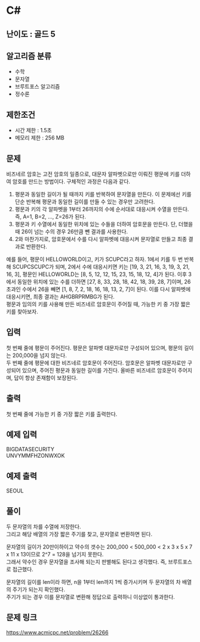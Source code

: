 # C#

## 난이도 : 골드 5

## 알고리즘 분류
  - 수학
  - 문자열
  - 브루트포스 알고리즘
  - 정수론

## 제한조건
  - 시간 제한 : 1.5초
  - 메모리 제한 : 256 MB

## 문제
비즈네르 암호는 고전 암호의 일종으로, 대문자 알파벳으로만 이뤄진 평문에 키를 더하여 암호를 만드는 방법이다. 구체적인 과정은 다음과 같다.<br/>

  1. 평문과 동일한 길이가 될 때까지 키를 반복하여 문자열을 만든다. 이 문제에선 키를 단순 반복해 평문과 동일한 길이를 만들 수 있는 경우만 고려한다.
  2. 평문과 키의 각 알파벳을 1부터 26까지의 수에 순서대로 대응시켜 수열을 만든다. 즉, A=1, B=2, ..., Z=26가 된다.
  3. 평문과 키 수열에서 동일한 위치에 있는 수들을 더하여 암호문을 만든다. 단, 더했을 때 26이 넘는 수의 경우 26만큼 뺀 결과를 사용한다.
  4. 2와 마찬가지로, 암호문에서 수를 다시 알파벳에 대응시켜 문자열로 만들고 최종 결과로 반환한다.

예를 들어, 평문이 HELLOWORLD이고, 키가 SCUPC라고 하자. 1에서 키를 두 번 반복해 SCUPCSCUPC가 되며, 2에서 수에 대응시키면 키는 [19, 3, 21, 16, 3, 19, 3, 21, 16, 3], 평문인 HELLOWORLD는 [8, 5, 12, 12, 15, 23, 15, 18, 12, 4]가 된다. 이후 3에서 동일한 위치에 있는 수를 더하면 [27, 8, 33, 28, 18, 42, 18, 39, 28, 7]이며, 26 초과인 수에서 26을 빼면 [1, 8, 7, 2, 18, 16, 18, 13, 2, 7]이 된다. 이를 다시 알파벳에 대응시키면, 최종 결과는 AHGBRPRMBG가 된다.<br/>
평문과 임의의 키를 사용해 만든 비즈네르 암호문이 주어질 때, 가능한 키 중 가장 짧은 키를 찾아보자.<br/>


## 입력
첫 번째 줄에 평문이 주어진다. 평문은 알파벳 대문자로만 구성되어 있으며, 평문의 길이는 200,000을 넘지 않는다.<br/>
두 번째 줄에 평문에 대한 비즈네르 암호문이 주어진다. 암호문은 알파벳 대문자로만 구성되어 있으며, 주어진 평문과 동일한 길이를 가진다. 올바른 비즈네르 암호문이 주어지며, 답이 항상 존재함이 보장된다.<br/>


## 출력
첫 번째 줄에 가능한 키 중 가장 짧은 키를 출력한다.<br/>


## 예제 입력
BIGDATASECURITY<br>
UNVYMMFHZONWXOK<br>


## 예제 출력
SEOUL<br>


## 풀이
두 문자열의 차를 수열에 저장한다.<br/>
그리고 해당 배열의 가장 짧은 주기를 찾고, 문자열로 변환하면 된다.<br/>


문자열의 길이가 20만이하이고 약수의 갯수는 200_000 <  500_000 < 2 x 3 x 5 x 7 x 11 x 13이므로 2^7 = 128을 넘기지 못한다.<br/>
그래서 약수인 경우 문자열을 조사해 되는지 판별해도 된다고 생각했다. 즉, 브루트포스로 접근했다.<br/>


문자열의 길이를 len이라 하면, n을 1부터 len까지 1씩 증가시키며 두 문자열의 차 배열의 주기가 되는지 확인했다.<br/>
주기가 되는 경우 이를 문자열로 변환해 정답으로 출력하니 이상없이 통과한다.<br/>


## 문제 링크
https://www.acmicpc.net/problem/26266